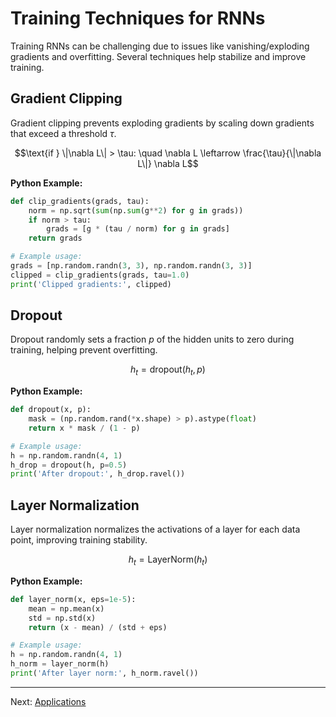 # Training Techniques for RNNs

Training RNNs can be challenging due to issues like vanishing/exploding gradients and overfitting. Several techniques help stabilize and improve training.

## Gradient Clipping

Gradient clipping prevents exploding gradients by scaling down gradients that exceed a threshold $`\tau`$.

```math
\text{if } \|\nabla L\| > \tau: \quad \nabla L \leftarrow \frac{\tau}{\|\nabla L\|} \nabla L
```

**Python Example:**
```python
def clip_gradients(grads, tau):
    norm = np.sqrt(sum(np.sum(g**2) for g in grads))
    if norm > tau:
        grads = [g * (tau / norm) for g in grads]
    return grads

# Example usage:
grads = [np.random.randn(3, 3), np.random.randn(3, 3)]
clipped = clip_gradients(grads, tau=1.0)
print('Clipped gradients:', clipped)
```

## Dropout

Dropout randomly sets a fraction $`p`$ of the hidden units to zero during training, helping prevent overfitting.

```math
h_t = \text{dropout}(h_t, p)
```

**Python Example:**
```python
def dropout(x, p):
    mask = (np.random.rand(*x.shape) > p).astype(float)
    return x * mask / (1 - p)

# Example usage:
h = np.random.randn(4, 1)
h_drop = dropout(h, p=0.5)
print('After dropout:', h_drop.ravel())
```

## Layer Normalization

Layer normalization normalizes the activations of a layer for each data point, improving training stability.

```math
h_t = \text{LayerNorm}(h_t)
```

**Python Example:**
```python
def layer_norm(x, eps=1e-5):
    mean = np.mean(x)
    std = np.std(x)
    return (x - mean) / (std + eps)

# Example usage:
h = np.random.randn(4, 1)
h_norm = layer_norm(h)
print('After layer norm:', h_norm.ravel())
```

---

Next: [Applications](09_Applications.md) 